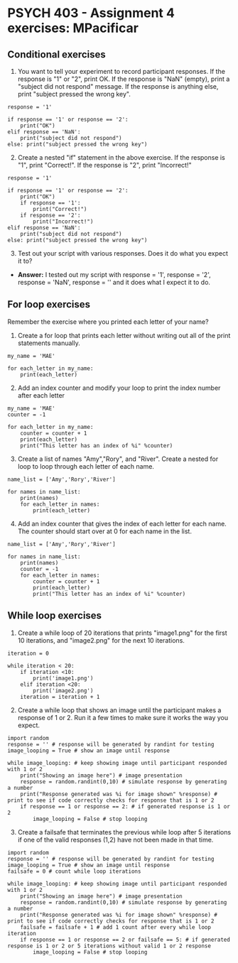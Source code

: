 # PSYCH 403 - Assignment 4 exercises: MPacificar

## Conditional exercises
1. You want to tell your experiment to record participant responses. If the response is "1" or "2", print OK. If the response is "NaN" (empty), print a "subject did not respond" message. If the response is anything else, print "subject pressed the wrong key".
```
response = '1'

if response == '1' or response == '2':
    print("OK")
elif response == 'NaN':
    print("subject did not respond")
else: print("subject pressed the wrong key")
```
2. Create a nested "if" statement in the above exercise. If the response is "1", print "Correct!". If the response is "2", print "Incorrect!"
```
response = '1'

if response == '1' or response == '2':
    print("OK")
    if response == '1':
        print("Correct!")
    if response == '2':
        print("Incorrect!")
elif response == 'NaN':
    print("subject did not respond")
else: print("subject pressed the wrong key")
```
3. Test out your script with various responses. Does it do what you expect it to?
- **Answer:** I tested out my script with response = '1', response = '2', response = 'NaN', response = '' and it does what I expect it to do.

## For loop exercises
Remember the exercise where you printed each letter of your name? 
1. Create a for loop that prints each letter without writing out all of the print statements manually.
```
my_name = 'MAE'

for each_letter in my_name:
    print(each_letter)
```
2. Add an index counter and modify your loop to print the index number after each letter
```
my_name = 'MAE'
counter = -1

for each_letter in my_name:
    counter = counter + 1
    print(each_letter)
    print("This letter has an index of %i" %counter)
```
3. Create a list of names "Amy","Rory", and "River". Create a nested for loop to loop through each letter of each name.
```
name_list = ['Amy','Rory','River']

for names in name_list:
    print(names)
    for each_letter in names:
        print(each_letter)
```
4. Add an index counter that gives the index of each letter for each name. The counter should start over at 0 for each name in the list.
```
name_list = ['Amy','Rory','River']

for names in name_list:
    print(names)
    counter = -1
    for each_letter in names:
        counter = counter + 1 
        print(each_letter)
        print("This letter has an index of %i" %counter)
```

## While loop exercises
1. Create a while loop of 20 iterations that prints "image1.png" for the first 10 iterations, and "image2.png" for the next 10 iterations.
```
iteration = 0

while iteration < 20:
    if iteration <10:    
        print('image1.png')
    elif iteration <20:
        print('image2.png')
    iteration = iteration + 1
```
2. Create a while loop that shows an image until the participant makes a response of 1 or 2. Run it a few times to make sure it works the way you expect.
```
import random 
response = '' # response will be generated by randint for testing
image_looping = True # show an image until response

while image_looping: # keep showing image until participant responded with 1 or 2
    print("Showing an image here") # image presentation
    response = random.randint(0,10) # simulate response by generating a number
    print("Response generated was %i for image shown" %response) # print to see if code correctly checks for response that is 1 or 2
    if response == 1 or response == 2: # if generated response is 1 or 2
        image_looping = False # stop looping
```
3. Create a failsafe that terminates the previous while loop after 5 iterations if one of the valid responses (1,2) have not been made in that time.
```
import random 
response = '' # response will be generated by randint for testing
image_looping = True # show an image until response
failsafe = 0 # count while loop iterations

while image_looping: # keep showing image until participant responded with 1 or 2
    print("Showing an image here") # image presentation
    response = random.randint(0,10) # simulate response by generating a number
    print("Response generated was %i for image shown" %response) # print to see if code correctly checks for response that is 1 or 2
    failsafe = failsafe + 1 # add 1 count after every while loop iteration
    if response == 1 or response == 2 or failsafe == 5: # if generated response is 1 or 2 or 5 iterations without valid 1 or 2 response
        image_looping = False # stop looping
```
